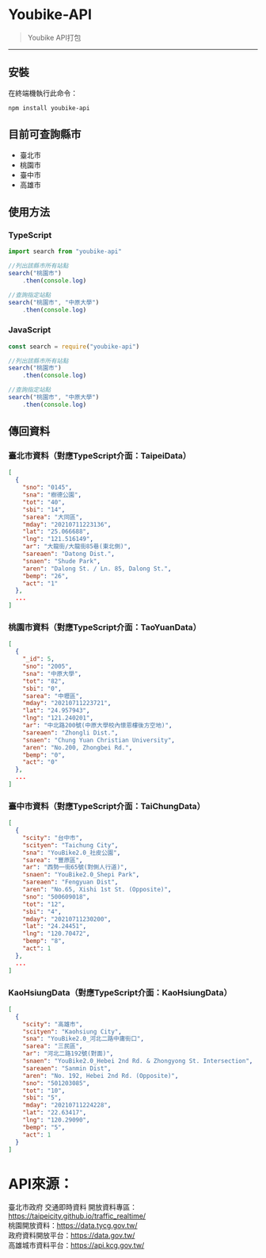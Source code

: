 # Youbike-API
> Youbike API打包

***

## 安裝
在終端機執行此命令：
```shell
npm install youbike-api
```

## 目前可查詢縣市
* 臺北市
* 桃園市
* 臺中市
* 高雄市

## 使用方法
### TypeScript
```ts
import search from "youbike-api"

//列出該縣市所有站點
search("桃園市")
    .then(console.log)

//查詢指定站點
search("桃園市", "中原大學")
    .then(console.log)
```

### JavaScript
```js
const search = require("youbike-api")

//列出該縣市所有站點
search("桃園市")
    .then(console.log)

//查詢指定站點
search("桃園市", "中原大學")
    .then(console.log)
```

## 傳回資料
### 臺北市資料（對應TypeScript介面：TaipeiData）
```json
[
  {
    "sno": "0145",
    "sna": "樹德公園",
    "tot": "40",
    "sbi": "14",
    "sarea": "大同區",
    "mday": "20210711223136",
    "lat": "25.066688",
    "lng": "121.516149",
    "ar": "大龍街/大龍街85巷(東北側)",
    "sareaen": "Datong Dist.",
    "snaen": "Shude Park",
    "aren": "Dalong St. / Ln. 85, Dalong St.",
    "bemp": "26",
    "act": "1"
  },
  ...
]
```

### 桃園市資料（對應TypeScript介面：TaoYuanData）
```json
[
  {
    "_id": 5,
    "sno": "2005",
    "sna": "中原大學",
    "tot": "82",
    "sbi": "0",
    "sarea": "中壢區",
    "mday": "20210711223721",
    "lat": "24.957943",
    "lng": "121.240201",
    "ar": "中北路200號(中原大學校內懷恩樓後方空地)",
    "sareaen": "Zhongli Dist.",
    "snaen": "Chung Yuan Christian University",
    "aren": "No.200, Zhongbei Rd.",
    "bemp": "0",
    "act": "0"
  },
  ...
]
```

### 臺中市資料（對應TypeScript介面：TaiChungData）
```json
[
  {
    "scity": "台中市",
    "scityen": "Taichung City",
    "sna": "YouBike2.0_社皮公園",
    "sarea": "豐原區",
    "ar": "西勢一街65號(對側人行道)",
    "snaen": "YouBike2.0_Shepi Park",
    "sareaen": "Fengyuan Dist",
    "aren": "No.65, Xishi 1st St. (Opposite)",
    "sno": "500609018",
    "tot": "12",
    "sbi": "4",
    "mday": "20210711230200",
    "lat": "24.24451",
    "lng": "120.70472",
    "bemp": "8",
    "act": 1
  },
  ...
]
```

### KaoHsiungData（對應TypeScript介面：KaoHsiungData）
```json
[
  {
    "scity": "高雄市",
    "scityen": "Kaohsiung City",
    "sna": "YouBike2.0_河北二路中庸街口",
    "sarea": "三民區",
    "ar": "河北二路192號(對面)",
    "snaen": "YouBike2.0_Hebei 2nd Rd. & Zhongyong St. Intersection",
    "sareaen": "Sanmin Dist",
    "aren": "No. 192, Hebei 2nd Rd. (Opposite)",
    "sno": "501203085",
    "tot": "10",
    "sbi": "5",
    "mday": "20210711224228",
    "lat": "22.63417",
    "lng": "120.29090",
    "bemp": "5",
    "act": 1
  }
]
```

# API來源：
臺北市政府 交通即時資料 開放資料專區：https://taipeicity.github.io/traffic_realtime/  
桃園開放資料：https://data.tycg.gov.tw/  
政府資料開放平台：https://data.gov.tw/  
高雄城市資料平台：https://api.kcg.gov.tw/
